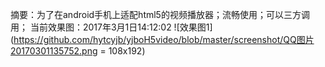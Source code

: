 摘要：为了在android手机上适配html5的视频播放器；流畅使用；可以三方调用；
当前效果图：2017年3月1日14:12:02
![效果图1](https://github.com/hytcyjb/yjboH5video/blob/master/screenshot/QQ图片20170301135752.png = 108x192)
